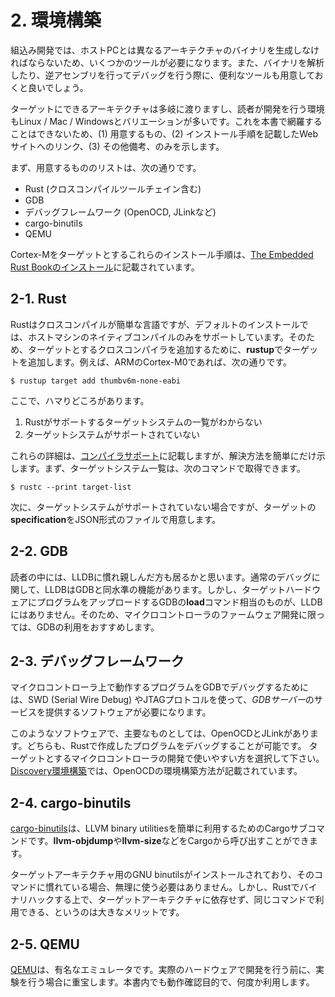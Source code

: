 # 2. 環境構築

組込み開発では、ホストPCとは異なるアーキテクチャのバイナリを生成しなければならないため、いくつかのツールが必要になります。また、バイナリを解析したり、逆アセンブリを行ってデバッグを行う際に、便利なツールも用意しておくと良いでしょう。

ターゲットにできるアーキテクチャは多岐に渡りますし、読者が開発を行う環境もLinux / Mac / Windowsとバリエーションが多いです。これを本書で網羅することはできないため、(1) 用意するもの、(2) インストール手順を記載したWebサイトへのリンク、(3) その他備考、のみを示します。

まず、用意するもののリストは、次の通りです。

- Rust (クロスコンパイルツールチェイン含む)
- GDB
- デバッグフレームワーク (OpenOCD, JLinkなど)
- cargo-binutils
- QEMU

Cortex-Mをターゲットとするこれらのインストール手順は、[The Embedded Rust Bookのインストール]に記載されています。

[The Embedded Rust Bookのインストール]: https://tomoyuki-nakabayashi.github.io/book/intro/install.html

## 2-1. Rust

Rustはクロスコンパイルが簡単な言語ですが、デフォルトのインストールでは、ホストマシンのネイティブコンパイルのみをサポートしています。そのため、ターゲットとするクロスコンパイラを追加するために、**rustup**でターゲットを追加します。例えば、ARMのCortex-M0であれば、次の通りです。

```
$ rustup target add thumbv6m-none-eabi 
```

ここで、ハマりどころがあります。

1. Rustがサポートするターゲットシステムの一覧がわからない
2. ターゲットシステムがサポートされていない

これらの詳細は、[コンパイラサポート]に記載しますが、解決方法を簡単にだけ示します。まず、ターゲットシステム一覧は、次のコマンドで取得できます。

```
$ rustc --print target-list
```

次に、ターゲットシステムがサポートされていない場合ですが、ターゲットの**specification**をJSON形式のファイルで用意します。

[コンパイラサポート]: ../04-tools/compiler.html

## 2-2. GDB

読者の中には、LLDBに慣れ親しんだ方も居るかと思います。通常のデバッグに関して、LLDBはGDBと同水準の機能があります。しかし、ターゲットハードウェアにプログラムをアップロードするGDBの**load**コマンド相当のものが、LLDBにはありません。そのため、マイクロコントローラのファームウェア開発に限っては、GDBの利用をおすすめします。

## 2-3. デバッグフレームワーク

マイクロコントローラ上で動作するプログラムをGDBでデバッグするためには、SWD (Serial Wire Debug) やJTAGプロトコルを使って、*GDBサーバー*のサービスを提供するソフトウェアが必要になります。

このようなソフトウェアで、主要なものとしては、OpenOCDとJLinkがあります。どちらも、Rustで作成したプログラムをデバッグすることが可能です。
ターゲットとするマイクロコントローラの開発で使いやすい方を選択して下さい。[Discovery環境構築]では、OpenOCDの環境構築方法が記載されています。

[Discovery環境構築]: https://tomoyuki-nakabayashi.github.io/discovery/03-setup/index.html

## 2-4. cargo-binutils

[cargo-binutils]は、LLVM binary utilitiesを簡単に利用するためのCargoサブコマンドです。**llvm-objdump**や**llvm-size**などをCargoから呼び出すことができます。

[cargo-binutils]: https://github.com/rust-embedded/cargo-binutils

ターゲットアーキテクチャ用のGNU binutilsがインストールされており、そのコマンドに慣れている場合、無理に使う必要はありません。しかし、Rustでバイナリハックする上で、ターゲットアーキテクチャに依存せず、同じコマンドで利用できる、というのは大きなメリットです。

## 2-5. QEMU

[QEMU]は、有名なエミュレータです。実際のハードウェアで開発を行う前に、実験を行う場合に重宝します。本書内でも動作確認目的で、何度か利用します。

[QEMU]: https://www.qemu.org/
